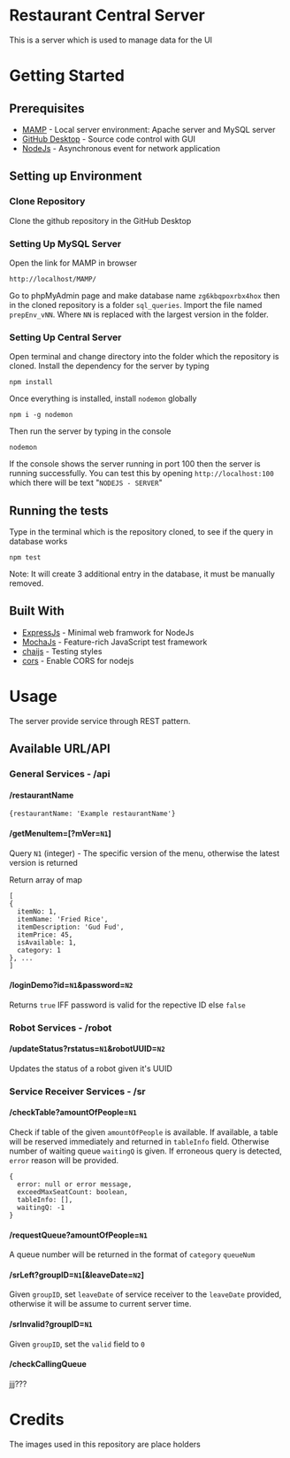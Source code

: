 # Restaurant Central Server

This is a server which is used to manage data for the UI

# Getting Started

## Prerequisites

* [MAMP](https://www.mamp.info/en/) - Local server environment: Apache server and MySQL server
* [GitHub Desktop](https://desktop.github.com/) - Source code control with GUI
* [NodeJs](https://nodejs.org/en/) - Asynchronous event for network application

## Setting up Environment

### Clone Repository

Clone the github repository in the GitHub Desktop

### Setting Up MySQL Server

Open the link for MAMP in browser
```
http://localhost/MAMP/
```

Go to phpMyAdmin page and make database name `zg6kbqpoxrbx4hox` then in the cloned repository is a folder `sql_queries`. Import the file named `prepEnv_vNN`. Where `NN` is replaced with the largest version in the folder.

### Setting Up Central Server

Open terminal and change directory into the folder which the repository is cloned. Install the dependency for the server by typing
```
npm install
```

Once everything is installed, install `nodemon` globally
```
npm i -g nodemon
```

Then run the server by typing in the console
```
nodemon
```

If the console shows the server running in port 100 then the server is running successfully.
You can test this by opening `http://localhost:100` which there will be text "`NODEJS - SERVER`"


## Running the tests

Type in the terminal which is the repository cloned, to see if the query in database works
```
npm test
```
Note: It will create 3 additional entry in the database, it must be manually removed.

## Built With

* [ExpressJs](https://expressjs.com/) - Minimal web framwork for NodeJs
* [MochaJs](https://mochajs.org/) - Feature-rich JavaScript test framework
* [chaijs](http://www.chaijs.com/) - Testing styles
* [cors](https://github.com/expressjs/cors) - Enable CORS for nodejs

# Usage

The server provide service through REST pattern.

## Available URL/API

### General Services - /api

#### /restaurantName

```
{restaurantName: 'Example restaurantName'}
```

#### /getMenuItem=[?mVer=`N1`]

Query
`N1` (integer) - The specific version of the menu, otherwise the latest version is returned

Return array of map
```
[
{
  itemNo: 1,
  itemName: 'Fried Rice',
  itemDescription: 'Gud Fud',
  itemPrice: 45,
  isAvailable: 1,
  category: 1
}, ...
]
```

#### /loginDemo?id=`N1`&password=`N2`

Returns `true` IFF password is valid for the repective ID else `false`

### Robot Services - /robot

#### /updateStatus?rstatus=`N1`&robotUUID=`N2`

Updates the status of a robot given it's UUID

### Service Receiver Services - /sr

#### /checkTable?amountOfPeople=`N1`

Check if table of the given `amountOfPeople` is available. If available, a table will be reserved immediately and returned in `tableInfo` field. Otherwise number of waiting queue `waitingQ` is given. If erroneous query is detected, `error` reason will be provided.
```
{
  error: null or error message,
  exceedMaxSeatCount: boolean,
  tableInfo: [],
  waitingQ: -1
}
```

#### /requestQueue?amountOfPeople=`N1`

A queue number will be returned in the format of `category` `queueNum`

#### /srLeft?groupID=`N1`[&leaveDate=`N2`]

Given `groupID`, set `leaveDate` of service receiver to the `leaveDate` provided, otherwise it will be assume to current server time.

#### /srInvalid?groupID=`N1`

Given `groupID`, set the `valid` field to `0`

#### /checkCallingQueue

jjj???

# Credits

The images used in this repository are place holders
